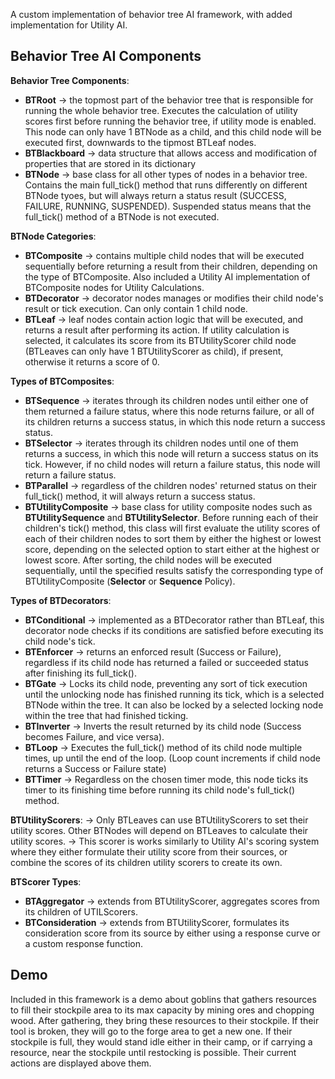 A custom implementation of behavior tree AI framework, with added implementation for Utility AI.

## Behavior Tree AI Components

__Behavior Tree Components__:
+ __BTRoot__ -> the topmost part of the behavior tree that is responsible for running the whole behavior tree. Executes the calculation of utility scores first before running the behavior tree, if utility mode is enabled. This node can only have 1 BTNode as a child, and this child node will be executed first, downwards to the tipmost BTLeaf nodes.
+ __BTBlackboard__ -> data structure that allows access and modification of properties that are stored in its dictionary
+ __BTNode__ -> base class for all other types of nodes in a behavior tree. Contains the main full_tick() method that runs differently on different BTNode tyoes, but will always return a status result (SUCCESS, FAILURE, RUNNING, SUSPENDED). Suspended status means that the full_tick() method of a BTNode is not executed.

__BTNode Categories__:
* __BTComposite__ -> contains multiple child nodes that will be executed sequentially before returning a result from their children, depending on the type of BTComposite. Also included a Utility AI implementation of BTComposite nodes for Utility Calculations.
* __BTDecorator__ -> decorator nodes manages or modifies their child node's result or tick execution. Can only contain 1 child node.
* __BTLeaf__ -> leaf nodes contain action logic that will be executed, and returns a result after performing its action. If utility calculation is selected, it calculates its score from its BTUtilityScorer child node (BTLeaves can only have 1 BTUtilityScorer as child), if present, otherwise it returns a score of 0.

__Types of BTComposites__:
* __BTSequence__ -> iterates through its children nodes until either one of them returned a failure status, where this node returns failure, or all of its children returns a success status, in which this node return a success status.
* __BTSelector__ -> iterates through its children nodes until one of them returns a success, in which this node will return a success status on its tick. However, if no child nodes will return a failure status, this node will return a failure status.
* __BTParallel__ -> regardless of the children nodes' returned status on their full_tick() method, it will always return a success status.
* __BTUtilityComposite__ -> base class for utility composite nodes such as __BTUtilitySequence__ and __BTUtilitySelector__. Before running each of their children's tick() method, this class will first evaluate the utility scores of each of their children nodes to sort them by either the highest or lowest score, depending on the selected option to start either at the highest or lowest score. After sorting, the child nodes will be executed sequentially, until the specified results satisfy the corresponding type of BTUtilityComposite (__Selector__ or __Sequence__ Policy).

__Types of BTDecorators__:
* __BTConditional__ -> implemented as a BTDecorator rather than BTLeaf, this decorator node checks if its conditions are satisfied before executing its child node's tick.
* __BTEnforcer__ -> returns an enforced result (Success or Failure), regardless if its child node has returned a failed or succeeded status after finishing its full_tick().
* __BTGate__ -> Locks its child node, preventing any sort of tick execution until the unlocking node has finished running its tick, which is a selected BTNode within the tree. It can also be locked by a selected locking node within the tree that had finished ticking.
* __BTInverter__ -> Inverts the result returned by its child node (Success becomes Failure, and vice versa).
* __BTLoop__ -> Executes the full_tick() method of its child node multiple times, up until the end of the loop. (Loop count increments if child node returns a Success or Failure state)
* __BTTimer__ -> Regardless on the chosen timer mode, this node ticks its timer to its finishing time before running its child node's full_tick() method.

__BTUtilityScorers__:
-> Only BTLeaves can use BTUtilityScorers to set their utility scores. Other BTNodes will depend on BTLeaves to calculate their utility scores.
-> This scorer is works similarly to Utility AI's scoring system where they either formulate their utility score from their sources, or combine the scores of its children utility scorers to create its own.

__BTScorer Types__:
* __BTAggregator__ -> extends from BTUtilityScorer, aggregates scores from its children of UTILScorers.
* __BTConsideration__ -> extends from BTUtilityScorer, formulates its consideration score from its source by either using a response curve or a custom response function.


## Demo
Included in this framework is a demo about goblins that gathers resources to fill their stockpile area to its max capacity by mining ores and chopping wood. After gathering, they bring these resources to their stockpile. If their tool is broken, they will go to the forge area to get a new one. If their stockpile is full, they would stand idle either in their camp, or if carrying a resource, near the stockpile until restocking is possible. Their current actions are displayed above them.
